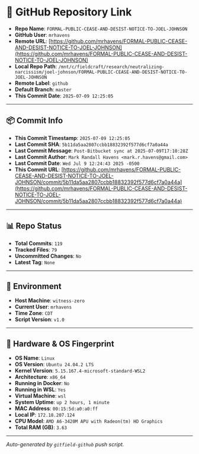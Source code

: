 # 🔗 GitHub Repository Link

- **Repo Name**: `FORMAL-PUBLIC-CEASE-AND-DESIST-NOTICE-TO-JOEL-JOHNSON`
- **GitHub User**: `mrhavens`
- **Remote URL**: [https://github.com/mrhavens/FORMAL-PUBLIC-CEASE-AND-DESIST-NOTICE-TO-JOEL-JOHNSON](https://github.com/mrhavens/FORMAL-PUBLIC-CEASE-AND-DESIST-NOTICE-TO-JOEL-JOHNSON)
- **Local Repo Path**: `/mnt/c/fieldcraft/research/neutralizing-narcissism/joel-johnson/FORMAL-PUBLIC-CEASE-AND-DESIST-NOTICE-TO-JOEL-JOHNSON`
- **Remote Label**: `github`
- **Default Branch**: `master`
- **This Commit Date**: `2025-07-09 12:25:05`

---

## 📦 Commit Info

- **This Commit Timestamp**: `2025-07-09 12:25:05`
- **Last Commit SHA**: `5b11da5aa2807ccbb18832392f577d6cf7a0a44a`
- **Last Commit Message**: `Post-Bitbucket sync at 2025-07-09T17:10:28Z`
- **Last Commit Author**: `Mark Randall Havens <mark.r.havens@gmail.com>`
- **Last Commit Date**: `Wed Jul 9 12:24:43 2025 -0500`
- **This Commit URL**: [https://github.com/mrhavens/FORMAL-PUBLIC-CEASE-AND-DESIST-NOTICE-TO-JOEL-JOHNSON/commit/5b11da5aa2807ccbb18832392f577d6cf7a0a44a](https://github.com/mrhavens/FORMAL-PUBLIC-CEASE-AND-DESIST-NOTICE-TO-JOEL-JOHNSON/commit/5b11da5aa2807ccbb18832392f577d6cf7a0a44a)

---

## 📊 Repo Status

- **Total Commits**: `119`
- **Tracked Files**: `79`
- **Uncommitted Changes**: `No`
- **Latest Tag**: `None`

---

## 🧭 Environment

- **Host Machine**: `witness-zero`
- **Current User**: `mrhavens`
- **Time Zone**: `CDT`
- **Script Version**: `v1.0`

---

## 🧬 Hardware & OS Fingerprint

- **OS Name**: `Linux`
- **OS Version**: `Ubuntu 24.04.2 LTS`
- **Kernel Version**: `5.15.167.4-microsoft-standard-WSL2`
- **Architecture**: `x86_64`
- **Running in Docker**: `No`
- **Running in WSL**: `Yes`
- **Virtual Machine**: `wsl`
- **System Uptime**: `up 2 hours, 1 minute`
- **MAC Address**: `00:15:5d:a0:a0:ff`
- **Local IP**: `172.18.207.124`
- **CPU Model**: `AMD A6-3420M APU with Radeon(tm) HD Graphics`
- **Total RAM (GB)**: `3.63`

---

_Auto-generated by `gitfield-github` push script._
